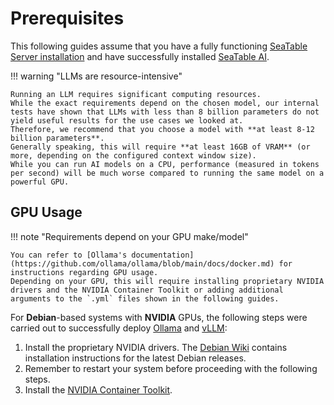 <!-- md:version 6.0 -->

# Prerequisites

This following guides assume that you have a fully functioning [SeaTable Server installation](../basic-setup.md) and have successfully installed [SeaTable AI](../components/seatable-ai.md).

!!! warning "LLMs are resource-intensive"

    Running an LLM requires significant computing resources.
    While the exact requirements depend on the chosen model, our internal tests have shown that LLMs with less than 8 billion parameters do not yield useful results for the use cases we looked at.
    Therefore, we recommend that you choose a model with **at least 8-12 billion parameters**.
    Generally speaking, this will require **at least 16GB of VRAM** (or more, depending on the configured context window size).
    While you can run AI models on a CPU, performance (measured in tokens per second) will be much worse compared to running the same model on a powerful GPU.

## GPU Usage

!!! note "Requirements depend on your GPU make/model"

    You can refer to [Ollama's documentation](https://github.com/ollama/ollama/blob/main/docs/docker.md) for instructions regarding GPU usage.
    Depending on your GPU, this will require installing proprietary NVIDIA drivers and the NVIDIA Container Toolkit or adding additional arguments to the `.yml` files shown in the following guides.

For **Debian**-based systems with **NVIDIA** GPUs, the following steps were carried out to successfully deploy [Ollama](./ollama.md) and [vLLM](./vllm.md):

1. Install the proprietary NVIDIA drivers. The [Debian Wiki](https://wiki.debian.org/NvidiaGraphicsDrivers) contains installation instructions for the latest Debian releases.
2. Remember to restart your system before proceeding with the following steps.
3. Install the [NVIDIA Container Toolkit](https://docs.nvidia.com/datacenter/cloud-native/container-toolkit/latest/install-guide.html).
